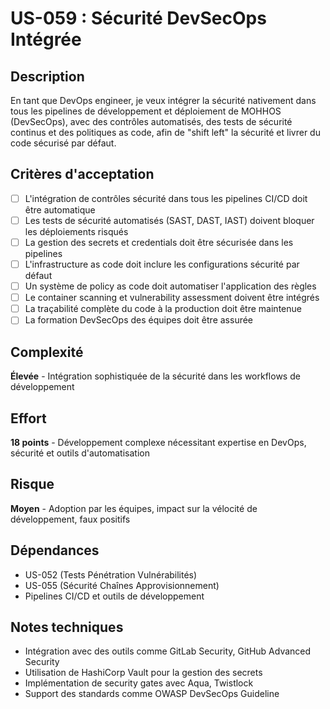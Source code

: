 # US-059 : Sécurité DevSecOps Intégrée

## Description
En tant que DevOps engineer, je veux intégrer la sécurité nativement dans tous les pipelines de développement et déploiement de MOHHOS (DevSecOps), avec des contrôles automatisés, des tests de sécurité continus et des politiques as code, afin de "shift left" la sécurité et livrer du code sécurisé par défaut.

## Critères d'acceptation
- [ ] L'intégration de contrôles sécurité dans tous les pipelines CI/CD doit être automatique
- [ ] Les tests de sécurité automatisés (SAST, DAST, IAST) doivent bloquer les déploiements risqués
- [ ] La gestion des secrets et credentials doit être sécurisée dans les pipelines
- [ ] L'infrastructure as code doit inclure les configurations sécurité par défaut
- [ ] Un système de policy as code doit automatiser l'application des règles
- [ ] Le container scanning et vulnerability assessment doivent être intégrés
- [ ] La traçabilité complète du code à la production doit être maintenue
- [ ] La formation DevSecOps des équipes doit être assurée

## Complexité
**Élevée** - Intégration sophistiquée de la sécurité dans les workflows de développement

## Effort
**18 points** - Développement complexe nécessitant expertise en DevOps, sécurité et outils d'automatisation

## Risque
**Moyen** - Adoption par les équipes, impact sur la vélocité de développement, faux positifs

## Dépendances
- US-052 (Tests Pénétration Vulnérabilités)
- US-055 (Sécurité Chaînes Approvisionnement)
- Pipelines CI/CD et outils de développement

## Notes techniques
- Intégration avec des outils comme GitLab Security, GitHub Advanced Security
- Utilisation de HashiCorp Vault pour la gestion des secrets
- Implémentation de security gates avec Aqua, Twistlock
- Support des standards comme OWASP DevSecOps Guideline